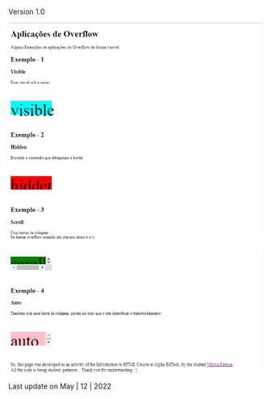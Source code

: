 Version 1.0

![](https://github.com/vtfeitosa/overflow_uses/blob/master/assets/versions/v1_overflow%20(1).jpg?raw=true)
![](https://github.com/vtfeitosa/overflow_uses/blob/master/assets/versions/v1_overflow%20(2).jpg?raw=true)

Last update on May | 12 | 2022